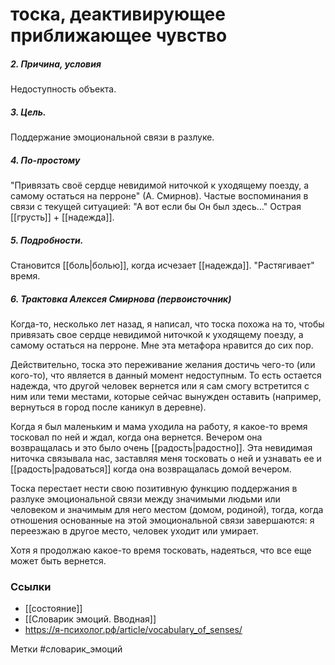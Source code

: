 #  тоска, деактивирующее приближающее чувство

##### 2. Причина, условия
Недоступность объекта.

##### 3. Цель.
Поддержание эмоциональной связи в разлуке.

##### 4. По-простому
"Привязать своё сердце невидимой ниточкой к уходящему поезду, а самому остаться на перроне" (А. Смирнов).
Частые воспоминания в связи с текущей ситуацией:  "А вот если бы Он был здесь..."
Острая [[грусть]] + [[надежда]].

##### 5. Подробности.
Становится [[боль|болью]], когда исчезает [[надежда]].
"Растягивает" время.

##### 6. Трактовка Алексея Смирнова (первоисточник)
Когда-то, несколько лет назад, я написал, что тоска похожа на то, чтобы привязать свое сердце невидимой ниточкой к уходящему поезду, а самому остаться на перроне. Мне эта метафора нравится до сих пор. 

Действительно, тоска это переживание желания достичь чего-то (или кого-то), что является в данный момент недоступным. То есть остается надежда, что другой человек вернется или я сам смогу встретится с ним или теми местами, которые сейчас вынужден оставить (например, вернуться в город после каникул в деревне). 

Когда я был маленьким и мама уходила на работу, я какое-то время тосковал по ней и ждал, когда она вернется. Вечером она возвращалась и это было очень [[радость|радостно]]. Эта невидимая ниточка связывала нас, заставляя меня тосковать о ней и узнавать ее и [[радость|радоваться]] когда она возвращалась домой вечером.  

Тоска перестает нести свою позитивную функцию поддержания в разлуке эмоциональной связи между значимыми людьми или человеком и значимым для него местом (домом, родиной), тогда, когда отношения основанные на этой эмоциональной связи завершаются: я переезжаю в другое место, человек уходит или умирает. 

Хотя я продолжаю какое-то время тосковать, надеяться, что все еще может быть вернется.


### Ссылки
- [[состояние]]
- [[Словарик эмоций. Вводная]]
- https://я-психолог.рф/article/vocabulary_of_senses/

Метки #словарик_эмоций 




